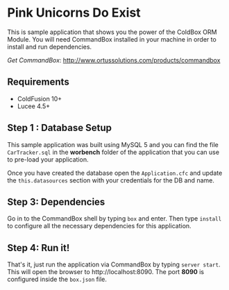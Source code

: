 Pink Unicorns Do Exist
======================

This is sample application that shows you the power of the ColdBox ORM Module.  You will need CommandBox installed in your machine in order to install and run dependencies.

*Get CommandBox*: http://www.ortussolutions.com/products/commandbox

## Requirements
* ColdFusion 10+
* Lucee 4.5+

Step 1 : Database Setup
-----------------------
This sample application was built using MySQL 5 and you can find the file `CarTracker.sql` in the **worbench** folder of the application that you can use to pre-load your application.

Once you have created the database open the `Application.cfc` and update the `this.datasources` section with your credentials for the DB and name.

Step 3: Dependencies
--------------------
Go in to the CommandBox shell by typing `box` and enter. Then type `install` to configure all the necessary dependencies for this application.

Step 4: Run it!
---------------
That's it, just run the application via CommandBox by typing `server start`.
This will open the browser to http://localhost:8090.  The port **8090** is configured inside the `box.json` file.